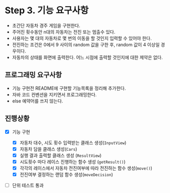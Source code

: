 # Step 3. 기능 요구사항

- 초간단 자동차 경주 게임을 구현한다.
- 주어진 횟수동안 n대의 자동차는 전진 또는 멈출수 있다.
- 사용자는 몇 대의 자동차로 몇 번의 이동을 할 것인지 입력할 수 있어야 한다.
- 전진하는 조건은 0에서 9 사이의 random 값을 구한 후, random 값이 4 이상일 경우이다.
- 자동차의 상태를 화면에 출력한다. 어느 시점에 출력할 것인지에 대한 제약은 없다.

## 프로그래밍 요구사항

- 기능 구현전 README에 구현할 기능목록을 정리해 추가한다.
- 자바 코드 컨벤션을 지키면서 프로그래밍한다.
- else 예약어를 쓰지 않는다.

## 진행상황

- [x] 기능 구현
  - [x] 자동차 대수, 시도 횟수 입력받는 클래스 생성(`InputView`)
  - [x] 자동차 담을 클래스 생성(`Cars`)
  - [x] 실행 결과 출력할 클래스 생성 (`ResultView`)
  - [x] 시도횟수 마다 레이스 진행하는 함수 생성 (`getResult()`)
  - [x] 각각의 레이스에서 자동차 전진여부에 따라 전진하는 함수 생성(`move()`)
  - [x] 전진여부 결정하는 랜덤 함수 생성(`moveDecision`)
- [ ] 단위 테스트 통과



